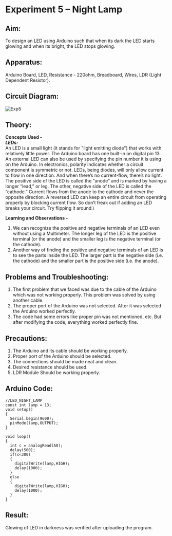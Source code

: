 # Experiment 5 – Night Lamp


## Aim:
To design an LED using Arduino such that when its dark the LED starts glowing and when its bright, the LED stops glowing.

## Apparatus:
Arduino Board, LED, Resistance - 220ohm, Breadboard, Wires, LDR (Light Dependent Resistor).

## Circuit Diagram:
![Exp5](https://user-images.githubusercontent.com/54620652/67162581-d668c800-f382-11e9-8294-3cc9d6273627.png)

## Theory:
**Concepts Used -**\
***LEDs:***\
An LED is a small light (it stands for "light emitting diode") that works with relatively little power. The Arduino board has one built-in on digital pin 13.
An external LED can also be used by specifying the pin number it is using on the Arduino.
In electronics, polarity indicates whether a circuit component is symmetric or not. LEDs, being diodes, will only allow current to flow in one direction. And when there’s no current-flow, there’s no light.
The positive side of the LED is called the “anode” and is marked by having a longer “lead,” or leg. The other, negative side of the LED is called the “cathode.” Current flows from the anode to the cathode and never the opposite direction. A reversed LED can keep an entire circuit from operating properly by blocking current flow. So don’t freak out if adding an LED breaks your circuit. Try flipping it around.\

**Learning and Observations -**
1. We can recognize the positive and negative terminals of an LED even without using a Multimeter. The longer leg of the LED is the positive terminal (or the anode) and the smaller leg is the negative terminal (or the cathode).
2. Another way of finding the positive and negative terminals of an LED is to see the parts inside the LED. The larger part is the negative side (i.e. the cathode) and the smaller part is the positive side (i.e. the anode).

## Problems and Troubleshooting:
1. The first problem that we faced was due to the cable of the Arduino which was not working properly. This problem was solved by using another cable.
2. The proper port of the Arduino was not selected. After it was selected the Arduino worked perfectly.
3. The code had some errors like proper pin was not mentioned, etc. But after modifying the code, everything worked perfectly fine.

## Precautions:
1. The Arduino and its cable should be working properly.
2. Proper port of the Arduino should be selected.
3. The connections should be made neat and clean.
4. Desired resistance should be used.
5. LDR Module Should be working properly.

## Arduino Code:
```
//LED_NIGHT_LAMP
const int lamp = 13;
void setup()
{
  Serial.begin(9600);
  pinMode(lamp,OUTPUT);
}

void loop()
{
  int c = analogRead(A0);
  delay(500);
  if(c<300)
  {
    digitalWrite(lamp,HIGH);
    delay(1000);
  }
  else
  {
    digitalWrite(lamp,HIGH);
    delay(1000);
  }
}

```

## Result:
Glowing of LED in darkness was verified after uploading the program.
